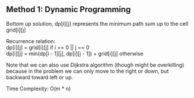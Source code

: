 ## Method 1: Dynamic Programming

Bottom up solution, dp[i][j] represents the minimum path sum up to the cell grid[i][j] 

Recurrence relation: </br>
dp[i][j] = grid[i][j] if i == 0 || j == 0 </br>
dp[i][j] = min(dp[i - 1][j], dp[i][j - 1]) + grid[i][j] otherwise

Note that we can also use Dijkstra algorithm (though might be overkilling) because in the problem we can only move to the right or 
down, but backward toward left or up.

Time Complexity: O(m * n)
